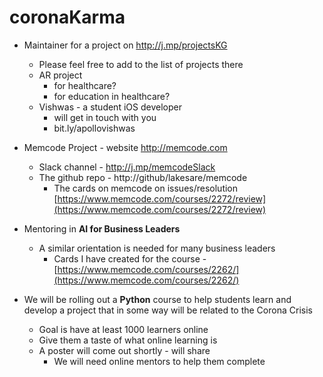

# coronaKarma 

 - Maintainer for a project on http://j.mp/projectsKG 
	 - Please feel free to add to the list of projects there
	 - AR project 
		 - for healthcare? 
		 - for education in healthcare? 
	 - Vishwas - a student iOS developer 
		 - will get in touch with you
		 - bit.ly/apollovishwas 

- Memcode Project - website http://memcode.com 
	- Slack channel  - http://j.mp/memcodeSlack 
	- The github repo - http://github/lakesare/memcode 
		- The cards on memcode on issues/resolution [https://www.memcode.com/courses/2272/review](https://www.memcode.com/courses/2272/review)

- Mentoring in **AI for Business Leaders** 
	- A similar orientation is needed for many business leaders
		- Cards I have created for the course - [https://www.memcode.com/courses/2262/](https://www.memcode.com/courses/2262/)

- We will be rolling out a **Python** course to help students learn and develop a project that in some way will be related to the Corona Crisis 
	- Goal is have at least 1000 learners online  
	- Give them a taste of what online learning is  
	- A poster will come out shortly - will share
		- We will need online mentors to help them complete


